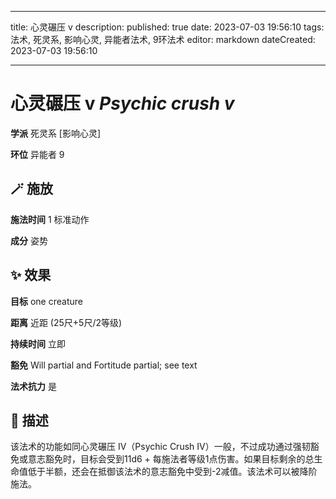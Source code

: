 
---
title: 心灵碾压 v
description: 
published: true
date: 2023-07-03 19:56:10
tags: 法术, 死灵系, 影响心灵, 异能者法术, 9环法术
editor: markdown
dateCreated: 2023-07-03 19:56:10

---

# **心灵碾压 v** *Psychic crush v*

**学派** 死灵系 \[影响心灵\] 

**环位** 异能者 9

## 🪄 施放

**施法时间** 1 标准动作

**成分** 姿势

## ✨ 效果 

**目标** one creature 

**距离** 近距 (25尺+5尺/2等级)  

**持续时间** 立即 

**豁免** Will partial and Fortitude partial; see text

**法术抗力** 是

## 📖 描述

该法术的功能如同心灵碾压 IV（Psychic Crush IV）一般，不过成功通过强韧豁免或意志豁免时，目标会受到11d6 + 每施法者等级1点伤害。如果目标剩余的总生命值低于半额，还会在抵御该法术的意志豁免中受到-2减值。该法术可以被降阶施法。
    